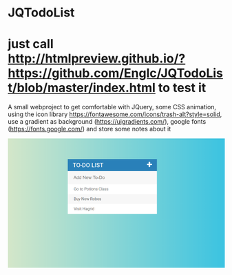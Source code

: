 # JQTodoList
# just call http://htmlpreview.github.io/?https://github.com/Englc/JQTodoList/blob/master/index.html to test it

A small webproject to get comfortable with JQuery, some CSS animation, using the icon library https://fontawesome.com/icons/trash-alt?style=solid, use a gradient as background (https://uigradients.com/), google fonts (https://fonts.google.com/) and store some notes about it

![preview](https://github.com/Englc/JQTodoList/blob/master/preview.png)
